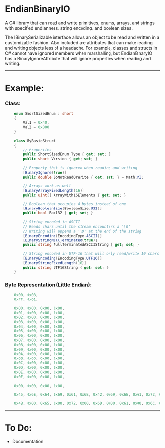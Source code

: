 # EndianBinaryIO

A C# library that can read and write primitives, enums, arrays, and strings with specified endianness, string encoding, and boolean sizes.

The IBinarySerializable interface allows an object to be read and written in a customizable fashion.
Also included are attributes that can make reading and writing objects less of a headache.
For example, classes and structs in C# cannot have ignored members when marshalling, but EndianBinaryIO has a BinaryIgnoreAttribute that will ignore properties when reading and writing.

----
# Example:
### Class:
```cs
    enum ShortSizedEnum : short
    {
        Val1 = 0x40,
        Val2 = 0x800
    }

    class MyBasicStruct
    {
        // Properties
        public ShortSizedEnum Type { get; set; }
        public short Version { get; set; }

        // Property that is ignored when reading and writing
        [BinaryIgnore(true)]
        public double DoNotReadOrWrite { get; set; } = Math.PI;

        // Arrays work as well
        [BinaryArrayFixedLength(16)]
        public uint[] ArrayWith16Elements { get; set; }

        // Boolean that occupies 4 bytes instead of one
        [BinaryBooleanSize(BooleanSize.U32)]
        public bool Bool32 { get; set; }

        // String encoded in ASCII
        // Reads chars until the stream encounters a '\0'
        // Writing will append a '\0' at the end of the string
        [BinaryEncoding(EncodingType.ASCII)]
        [BinaryStringNullTerminated(true)]
        public string NullTerminatedASCIIString { get; set; }

        // String encoded in UTF-16 that will only read/write 10 chars
        [BinaryEncoding(EncodingType.UTF16)]
        [BinaryStringFixedLength(10)]
        public string UTF16String { get; set; }
    }
```
### Byte Representation (Little Endian):
```cs
    0x00, 0x08,
    0xFF, 0x01,

    0x00, 0x00, 0x00, 0x00,
    0x01, 0x00, 0x00, 0x00,
    0x02, 0x00, 0x00, 0x00,
    0x03, 0x00, 0x00, 0x00,
    0x04, 0x00, 0x00, 0x00,
    0x05, 0x00, 0x00, 0x00,
    0x06, 0x00, 0x00, 0x00,
    0x07, 0x00, 0x00, 0x00,
    0x08, 0x00, 0x00, 0x00,
    0x09, 0x00, 0x00, 0x00,
    0x0A, 0x00, 0x00, 0x00,
    0x0B, 0x00, 0x00, 0x00,
    0x0C, 0x00, 0x00, 0x00,
    0x0D, 0x00, 0x00, 0x00,
    0x0E, 0x00, 0x00, 0x00,
    0x0F, 0x00, 0x00, 0x00,

    0x00, 0x00, 0x00, 0x00,

    0x45, 0x6E, 0x64, 0x69, 0x61, 0x6E, 0x42, 0x69, 0x6E, 0x61, 0x72, 0x79, 0x49, 0x4F, 0x00,

    0x4B, 0x00, 0x65, 0x00, 0x72, 0x00, 0x6D, 0x00, 0x61, 0x00, 0x6C, 0x00, 0x69, 0x00, 0x73, 0x00, 0x00, 0x00, 0x00, 0x00
```

----
# To Do:
* Documentation